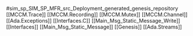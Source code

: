 #sim_sp_SIM_SP_MFR_src_Deployment_generated_genesis_repository
[[MCCM.Trace]]
[[MCCM.Recording]]
[[MCCM.Mutex]]
[[MCCM.Channel]]
[[Ada.Exceptions]]
[[Interfaces.C]]
[[Main_Msg_Static_Message_Write]]
[[Interfaces]]
[[Main_Msg_Static_Message]]
[[Genesis]]
[[Ada.Streams]]
